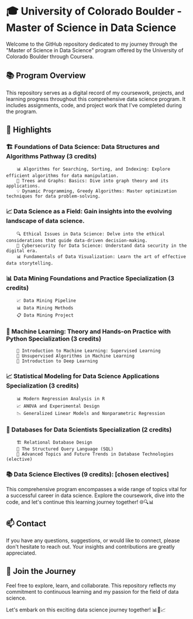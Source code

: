 # 🎓 **University of Colorado Boulder - Master of Science in Data Science**

Welcome to the GitHub repository dedicated to my journey through the "Master of Science in Data Science" program offered by the University of Colorado Boulder through Coursera.

## 📚 **Program Overview**
This repository serves as a digital record of my coursework, projects, and learning progress throughout this comprehensive data science program. It includes assignments, code, and project work that I've completed during the program.

## 🌟 **Highlights**

### 🏗️ **Foundations of Data Science: Data Structures and Algorithms Pathway (3 credits)**
        📊 Algorithms for Searching, Sorting, and Indexing: Explore efficient algorithms for data manipulation.
        🌲 Trees and Graphs: Basics: Dive into graph theory and its applications.
        💡 Dynamic Programming, Greedy Algorithms: Master optimization techniques for data problem-solving.

### **📈 Data Science as a Field: Gain insights into the evolving landscape of data science.**
        🔍 Ethical Issues in Data Science: Delve into the ethical considerations that guide data-driven decision-making.
        🔐 Cybersecurity for Data Science: Understand data security in the digital era.
        📊 Fundamentals of Data Visualization: Learn the art of effective data storytelling.

### **📊 Data Mining Foundations and Practice Specialization (3 credits)**
        📈 Data Mining Pipeline
        📊 Data Mining Methods
        📋 Data Mining Project

### **🤖 Machine Learning: Theory and Hands-on Practice with Python Specialization (3 credits)**
        🧠 Introduction to Machine Learning: Supervised Learning
        🧩 Unsupervised Algorithms in Machine Learning
        🌟 Introduction to Deep Learning

### **📈 Statistical Modeling for Data Science Applications Specialization (3 credits)**
        📊 Modern Regression Analysis in R
        📈 ANOVA and Experimental Design
        📉 Generalized Linear Models and Nonparametric Regression

### **💾 Databases for Data Scientists Specialization (2 credits)**
        🏗️ Relational Database Design
        📜 The Structured Query Language (SQL)
        🚀 Advanced Topics and Future Trends in Database Technologies (elective)

### **📚 Data Science Electives (9 credits)**: [chosen electives]




This comprehensive program encompasses a wide range of topics vital for a successful career in data science. Explore the coursework, dive into the code, and let's continue this learning journey together! 🌐🔍📊


## 📫 **Contact**
If you have any questions, suggestions, or would like to connect, please don't hesitate to reach out. Your insights and contributions are greatly appreciated.


## 🚀 **Join the Journey**
Feel free to explore, learn, and collaborate. This repository reflects my commitment to continuous learning and my passion for the field of data science.

Let's embark on this exciting data science journey together! 📊🔬📈
